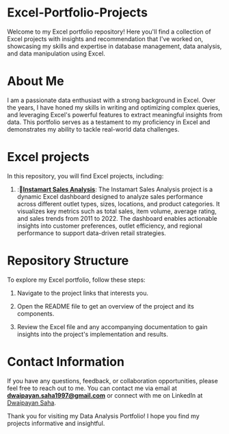 # Excel-Portfolio-Projects
Welcome to my Excel portfolio repository! Here you'll find a collection of Excel projects with insights and recommendation that I've worked on, showcasing my skills and expertise in database management, data analysis, and data manipulation using Excel.

# About Me
I am a passionate data enthusiast with a strong background in Excel. Over the years, I have honed my skills in writing and optimizing complex queries, and leveraging Excel's powerful features to extract meaningful insights from data. This portfolio serves as a testament to my proficiency in Excel and demonstrates my ability to tackle real-world data challenges.

# Excel projects
In this repository, you will find  Excel projects, including:

1. :🛒[**Instamart Sales Analysis**](https://github.com/dwaipayan-bond013/Excel-Portfolio-Projects/tree/main/Instamart%20Sales%20Analysis): The Instamart Sales Analysis project is a dynamic Excel dashboard designed to analyze sales performance across different outlet types, sizes, locations, and product categories. It visualizes key metrics such as total sales, item volume, average rating, and sales trends from 2011 to 2022. The dashboard enables actionable insights into customer preferences, outlet efficiency, and regional performance to support data-driven retail strategies.

# Repository Structure
To explore my Excel portfolio, follow these steps:

1. Navigate to the project links that interests you.

2. Open the README file to get an overview of the project and its components.

3. Review the Excel file and any accompanying documentation to gain insights into the project's implementation and results.

# Contact Information
If you have any questions, feedback, or collaboration opportunities, please feel free to reach out to me. You can contact me via email at **dwaipayan.saha1997@gmail.com** or connect with me on LinkedIn at [Dwaipayan Saha](https://www.linkedin.com/in/dwaipayan-s-9080a689/).

Thank you for visiting my Data Analysis Portfolio! I hope you find my projects informative and insightful.
